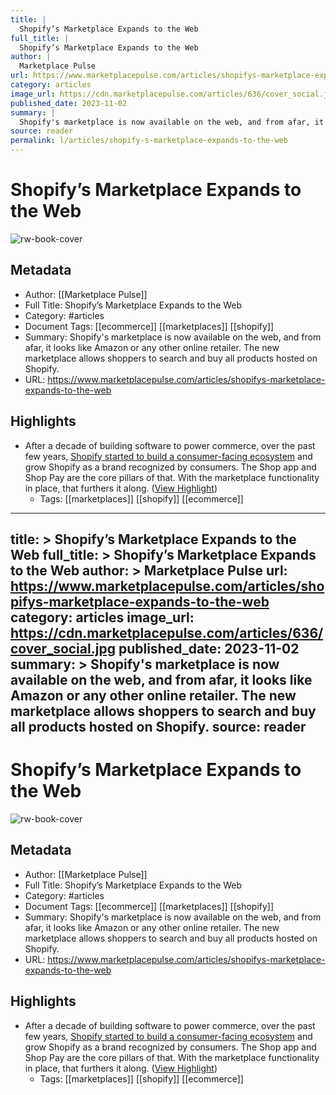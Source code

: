 ```yaml
---
title: |
  Shopify’s Marketplace Expands to the Web
full_title: |
  Shopify’s Marketplace Expands to the Web
author: |
  Marketplace Pulse
url: https://www.marketplacepulse.com/articles/shopifys-marketplace-expands-to-the-web
category: articles
image_url: https://cdn.marketplacepulse.com/articles/636/cover_social.jpg
published_date: 2023-11-02
summary: |
  Shopify's marketplace is now available on the web, and from afar, it looks like Amazon or any other online retailer. The new marketplace allows shoppers to search and buy all products hosted on Shopify.
source: reader
permalink: l/articles/shopify-s-marketplace-expands-to-the-web
---
```

# Shopify’s Marketplace Expands to the Web

![rw-book-cover](https://cdn.marketplacepulse.com/articles/636/cover_social.jpg)

## Metadata
- Author: [[Marketplace Pulse]]
- Full Title: Shopify’s Marketplace Expands to the Web
- Category: #articles
- Document Tags: [[ecommerce]] [[marketplaces]] [[shopify]] 
- Summary: Shopify's marketplace is now available on the web, and from afar, it looks like Amazon or any other online retailer. The new marketplace allows shoppers to search and buy all products hosted on Shopify.
- URL: https://www.marketplacepulse.com/articles/shopifys-marketplace-expands-to-the-web

## Highlights
- After a decade of building software to power commerce, over the past few years, [Shopify started to build a consumer-facing ecosystem](https://www.marketplacepulse.com/articles/shopify-breaks-the-fourth-wall) and grow Shopify as a brand recognized by consumers. The Shop app and Shop Pay are the core pillars of that. With the marketplace functionality in place, that furthers it along. ([View Highlight](https://read.readwise.io/read/01heav9fd0f122x1j7cjcdj3q7))
    - Tags: [[marketplaces]] [[shopify]] [[ecommerce]] 


---
title: >
  Shopify’s Marketplace Expands to the Web
full_title: >
  Shopify’s Marketplace Expands to the Web
author: >
  Marketplace Pulse
url: https://www.marketplacepulse.com/articles/shopifys-marketplace-expands-to-the-web
category: articles
image_url: https://cdn.marketplacepulse.com/articles/636/cover_social.jpg
published_date: 2023-11-02
summary: >
  Shopify's marketplace is now available on the web, and from afar, it looks like Amazon or any other online retailer. The new marketplace allows shoppers to search and buy all products hosted on Shopify.
source: reader
---
# Shopify’s Marketplace Expands to the Web

![rw-book-cover](https://cdn.marketplacepulse.com/articles/636/cover_social.jpg)

## Metadata
- Author: [[Marketplace Pulse]]
- Full Title: Shopify’s Marketplace Expands to the Web
- Category: #articles
- Document Tags: [[ecommerce]] [[marketplaces]] [[shopify]] 
- Summary: Shopify's marketplace is now available on the web, and from afar, it looks like Amazon or any other online retailer. The new marketplace allows shoppers to search and buy all products hosted on Shopify.
- URL: https://www.marketplacepulse.com/articles/shopifys-marketplace-expands-to-the-web

## Highlights
- After a decade of building software to power commerce, over the past few years, [Shopify started to build a consumer-facing ecosystem](https://www.marketplacepulse.com/articles/shopify-breaks-the-fourth-wall) and grow Shopify as a brand recognized by consumers. The Shop app and Shop Pay are the core pillars of that. With the marketplace functionality in place, that furthers it along. ([View Highlight](https://read.readwise.io/read/01heav9fd0f122x1j7cjcdj3q7))
    - Tags: [[marketplaces]] [[shopify]] [[ecommerce]] 


